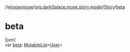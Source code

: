 //[elysianmuse](../../../index.md)/[org.darkSolace.muse.story.model](../index.md)/[Story](index.md)/[beta](beta.md)

# beta

[jvm]\
var [beta](beta.md): [MutableList](https://kotlinlang.org/api/latest/jvm/stdlib/kotlin.collections/-mutable-list/index.html)&lt;[User](../../org.darkSolace.muse.user.model/-user/index.md)&gt;
